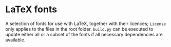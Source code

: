 # LaTeX fonts

A selection of fonts for use with LaTeX, together with their licences; `License` only applies to the files in the root folder.
`build.py` can be executed to update either all or a subset of the fonts if all necessary dependencies are available.
